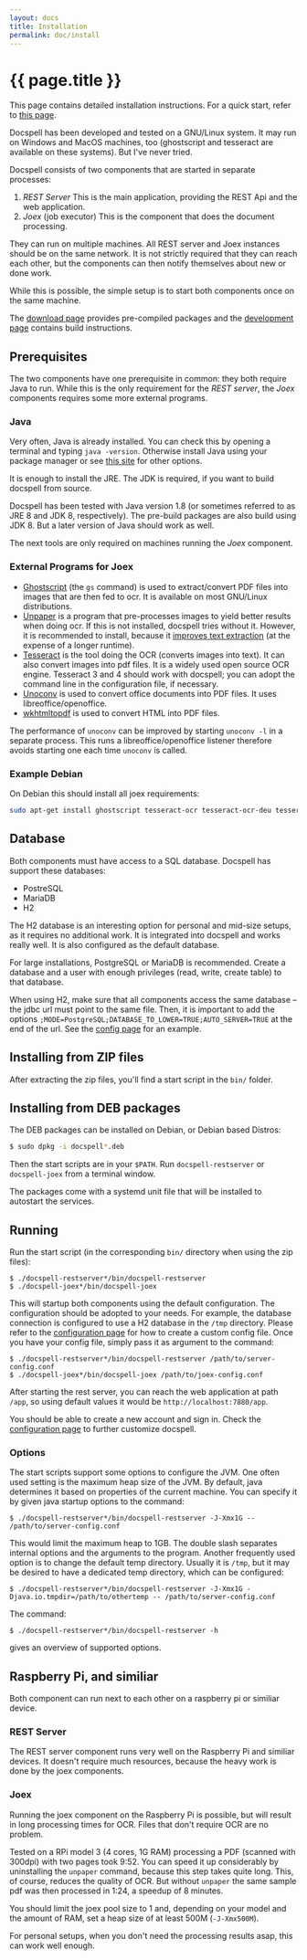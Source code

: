 ```yaml
---
layout: docs
title: Installation
permalink: doc/install
---
```


# {{ page.title }}

This page contains detailed installation instructions. For a quick
start, refer to [this page](../getit).

Docspell has been developed and tested on a GNU/Linux system. It may
run on Windows and MacOS machines, too (ghostscript and tesseract are
available on these systems). But I've never tried.

Docspell consists of two components that are started in separate
processes:

1. *REST Server* This is the main application, providing the REST Api
   and the web application.
2. *Joex* (job executor) This is the component that does the document
   processing.

They can run on multiple machines. All REST server and Joex instances
should be on the same network. It is not strictly required that they
can reach each other, but the components can then notify themselves
about new or done work.

While this is possible, the simple setup is to start both components
once on the same machine.

The [download page](https://github.com/eikek/docspell/releases)
provides pre-compiled packages and the [development page](../dev)
contains build instructions.


## Prerequisites

The two components have one prerequisite in common: they both require
Java to run. While this is the only requirement for the *REST server*,
the *Joex* components requires some more external programs.

### Java

Very often, Java is already installed. You can check this by opening a
terminal and typing `java -version`. Otherwise install Java using your
package manager or see [this site](https://adoptopenjdk.net/) for
other options.

It is enough to install the JRE. The JDK is required, if you want to
build docspell from source.

Docspell has been tested with Java version 1.8 (or sometimes referred
to as JRE 8 and JDK 8, respectively). The pre-build packages are also
build using JDK 8. But a later version of Java should work as well.

The next tools are only required on machines running the *Joex*
component.

### External Programs for Joex

- [Ghostscript](http://pages.cs.wisc.edu/~ghost/) (the `gs` command)
  is used to extract/convert PDF files into images that are then fed
  to ocr. It is available on most GNU/Linux distributions.
- [Unpaper](https://github.com/Flameeyes/unpaper) is a program that
  pre-processes images to yield better results when doing ocr. If this
  is not installed, docspell tries without it. However, it is
  recommended to install, because it [improves text
  extraction](https://github.com/tesseract-ocr/tesseract/wiki/ImproveQuality)
  (at the expense of a longer runtime).
- [Tesseract](https://github.com/tesseract-ocr/tesseract) is the tool
  doing the OCR (converts images into text). It can also convert
  images into pdf files. It is a widely used open source OCR engine.
  Tesseract 3 and 4 should work with docspell; you can adopt the
  command line in the configuration file, if necessary.
- [Unoconv](https://github.com/unoconv/unoconv) is used to convert
  office documents into PDF files. It uses libreoffice/openoffice.
- [wkhtmltopdf](https://wkhtmltopdf.org/) is used to convert HTML into
  PDF files.

The performance of `unoconv` can be improved by starting `unoconv -l`
in a separate process. This runs a libreoffice/openoffice listener
therefore avoids starting one each time `unoconv` is called.

### Example Debian

On Debian this should install all joex requirements:

``` bash
sudo apt-get install ghostscript tesseract-ocr tesseract-ocr-deu tesseract-ocr-eng unpaper unoconv wkhtmltopdf
```


## Database

Both components must have access to a SQL database. Docspell has
support these databases:

- PostreSQL
- MariaDB
- H2

The H2 database is an interesting option for personal and mid-size
setups, as it requires no additional work. It is integrated into
docspell and works really well. It is also configured as the default
database.

For large installations, PostgreSQL or MariaDB is recommended. Create
a database and a user with enough privileges (read, write, create
table) to that database.

When using H2, make sure that all components access the same database
– the jdbc url must point to the same file. Then, it is important to
add the options
`;MODE=PostgreSQL;DATABASE_TO_LOWER=TRUE;AUTO_SERVER=TRUE` at the end
of the url. See the [config page](configure#jdbc) for an example.


## Installing from ZIP files

After extracting the zip files, you'll find a start script in the
`bin/` folder.


## Installing from DEB packages

The DEB packages can be installed on Debian, or Debian based Distros:

``` bash
$ sudo dpkg -i docspell*.deb
```

Then the start scripts are in your `$PATH`. Run `docspell-restserver`
or `docspell-joex` from a terminal window.

The packages come with a systemd unit file that will be installed to
autostart the services.


## Running

Run the start script (in the corresponding `bin/` directory when using
the zip files):

```
$ ./docspell-restserver*/bin/docspell-restserver
$ ./docspell-joex*/bin/docspell-joex
```

This will startup both components using the default configuration. The
configuration should be adopted to your needs. For example, the
database connection is configured to use a H2 database in the `/tmp`
directory. Please refer to the [configuration page](configure) for how
to create a custom config file. Once you have your config file, simply
pass it as argument to the command:

```
$ ./docspell-restserver*/bin/docspell-restserver /path/to/server-config.conf
$ ./docspell-joex*/bin/docspell-joex /path/to/joex-config.conf
```

After starting the rest server, you can reach the web application at
path `/app`, so using default values it would be
`http://localhost:7880/app`.

You should be able to create a new account and sign in. Check the
[configuration page](configure) to further customize docspell.


### Options

The start scripts support some options to configure the JVM. One often
used setting is the maximum heap size of the JVM. By default, java
determines it based on properties of the current machine. You can
specify it by given java startup options to the command:

```
$ ./docspell-restserver*/bin/docspell-restserver -J-Xmx1G -- /path/to/server-config.conf
```

This would limit the maximum heap to 1GB. The double slash separates
internal options and the arguments to the program. Another frequently
used option is to change the default temp directory. Usually it is
`/tmp`, but it may be desired to have a dedicated temp directory,
which can be configured:

```
$ ./docspell-restserver*/bin/docspell-restserver -J-Xmx1G -Djava.io.tmpdir=/path/to/othertemp -- /path/to/server-config.conf
```

The command:

```
$ ./docspell-restserver*/bin/docspell-restserver -h
```

gives an overview of supported options.


## Raspberry Pi, and similiar

Both component can run next to each other on a raspberry pi or
similiar device.


### REST Server

The REST server component runs very well on the Raspberry Pi and
similiar devices. It doesn't require much resources, because the heavy
work is done by the joex components.


### Joex

Running the joex component on the Raspberry Pi is possible, but will
result in long processing times for OCR. Files that don't require OCR
are no problem.

Tested on a RPi model 3 (4 cores, 1G RAM) processing a PDF (scanned
with 300dpi) with two pages took 9:52. You can speed it up
considerably by uninstalling the `unpaper` command, because this step
takes quite long. This, of course, reduces the quality of OCR. But
without `unpaper` the same sample pdf was then processed in 1:24, a
speedup of 8 minutes.

You should limit the joex pool size to 1 and, depending on your model
and the amount of RAM, set a heap size of at least 500M
(`-J-Xmx500M`).

For personal setups, when you don't need the processing results asap,
this can work well enough.
